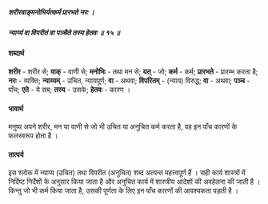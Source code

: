 ##### शरीरवाङ्मनोभिर्यत्कर्म प्रारभते नरः ।
##### न्याय्यं वा विपरीतं वा पञ्चैते तस्य हेतवः ॥ १५ ॥

#### शब्दार्थ

**शरीर** - शरीर से; **वाक्** - वाणी से; **मनोभिः** - तथा मन से; **यत्** - जो; **कर्म** - कर्म; **प्रारभते** - प्रारम्भ करता है; **नरः** - व्यक्ति; **न्याय्यम्** - उचित, न्यायपूर्ण; **वा** - अथवा; **विपरितम्** - (न्याय) विरुद्ध; **वा** - अथवा; **पञ्च** - पाँच; **एते** - ये सब; **तस्य** - उसके; **हेतवः** - कारण ।

#### भावार्थ

मनुष्य अपने शरीर, मन या वाणी से जो भी उचित या अनुचित कर्म करता है, वह इन पाँच कारणों के फलस्वरूप होता है ।

#### तात्पर्य

इस श्लोक में न्याय्य (उचित) तथा विपरीत (अनुचित) शब्द अत्यन्त महत्त्वपूर्ण हैं । सही कार्य शास्त्रों में निर्दिष्ट निर्देशों के अनुसार किया जाता है और अनुचित कार्य में शास्त्रीय आदेशों की अवहेलना की जाती है । किन्तु जो भी कर्म किया जाता है, उसकी पूर्णता के लिए इन पाँच कारणों की आवश्यकता पड़ती है ।